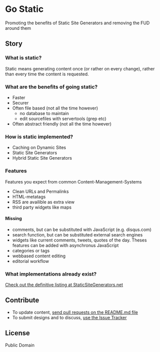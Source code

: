 # Go Static

Promoting the benefits of Static Site Generators and removing the FUD around them


## Story

### What is static?

Static means generating content once (or rather on every change), rather than every time the content is requested.


### What are the benefits of going static?

- Faster
- Securer
- Often file based (not all the time however)
  - no database to maintain
  - edit sourcefiles with servertools (grep etc)
- Often abstract friendly (not all the time however)


### How is static implemented?

- Caching on Dynamic Sites
- Static Site Generators
- Hybrid Static Site Generators

### Features

Features you expect from common Content-Management-Systems

- Clean URLs and Permalinks 
- HTML-metatags
- RSS are availible as extra view 
- third party widgets like maps

#### Missing

- comments, but can be substituted with JavaScript (e.g. disqus.com)
- search function, but can be substituted external search engines  
- widgets like current comments, tweets, quotes of the day. Theses features can be added with asynchronus JavaScript
- categories or tags
- webbased content editing
- editorial workflow

### What implementations already exist?

[Check out the definitive listing at StaticSiteGenerators.net](http://staticsitegenerators.net)



## Contribute

- To update content, [send pull requests on the README.md file](https://github.com/bevry/gostatic/edit/master/README.md)
- To submit designs and to discuss, [use the Issue Tracker](https://github.com/bevry/gostatic/issues)


## License

Public Domain
